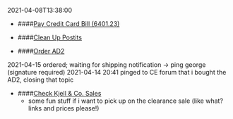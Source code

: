 2021-04-08T13:38:00
- ####[Pay Credit Card Bill (6401.23)](#TODO:10)
  <!--
    +TAG:Finance
    +TAG:Admin
    +TAG:Credit_Card
    +TAG:Bill
    due-date:2021-04-30
  -->

- ####[Clean Up Postits](#TODO:1.8125)
  <!--
  -->

- ####[Order AD2](#DOING:0)
  <!--
    +TAG:Contextual_Electronics
    +TAG:Electronics
    +TAG:Ben_Eater
    +TAG:Electronics_Workbench
    +TAG:Training
  -->
2021-04-15 ordered; waiting for shipping notification -> ping george (signature required)
2021-04-14 20:41 pinged to CE forum that i bought the AD2, closing that topic

- ####[Check Kjell & Co. Sales](#TODO:1.625)
  <!--
    +TAG:Shopping
    +TAG:Projects
    due-date:2021-04-17T21:00:00
  -->
  - some fun stuff if i want to pick up on the clearance sale (like what? links and prices please!)
